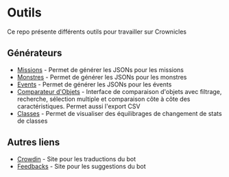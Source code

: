 # Outils
Ce repo présente différents outils pour travailler sur Crownicles

## Générateurs

- [Missions](https://crownicles.github.io/Tools/generators/missions.html) - Permet de générer les JSONs pour les missions
- [Monstres](https://crownicles.github.io/Tools/generators/monsters.html) - Permet de générer les JSONs pour les monstres
- [Events](https://crownicles.github.io/Tools/generators/events.html)  - Permet de générer les JSONs pour les évents
- [Comparateur d'Objets](https://crownicles.github.io/Tools/generators/itemCSVGenerator.html) - Interface de comparaison d'objets avec filtrage, recherche, sélection multiple et comparaison côte à côte des caractéristiques. Permet aussi l'export CSV
- [Classes](https://crownicles.github.io/Tools/generators/classBalancing.html) - Permet de visualiser des équilibrages de changement de stats de classes

## Autres liens

- [Crowdin](https://translate.crownicles.com) - Site pour les traductions du bot
- [Feedbacks](https://feedback.crownicles.com) - Site pour les suggestions du bot
